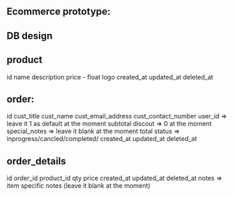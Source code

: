 ## Ecommerce prototype:

## DB design

## product
id
name
description
price - float
logo
created_at
updated_at
deleted_at

## order:
id
cust_title
cust_name
cust_email_address
cust_contact_number
user_id => leave it 1 as default at the moment
subtotal
discout => 0 at the moment
special_notes => leave it blank at the moment
total
status => inprogress/cancled/completed/
created_at
updated_at
deleted_at

## order_details
id
order_id
product_id
qty
price
created_at
updated_at
deleted_at
notes => item specific notes (leave it blank at the moment)
